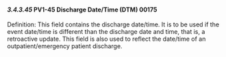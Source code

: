 #### *3.4.3.45* PV1-45 Discharge Date/Time (DTM) 00175

Definition: This field contains the discharge date/time. It is to be used if the event date/time is different than the discharge date and time, that is, a retroactive update. This field is also used to reflect the date/time of an outpatient/emergency patient discharge.
